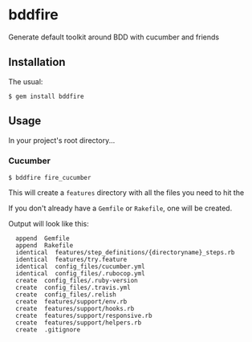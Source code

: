 # bddfire

Generate default toolkit around BDD with cucumber and friends
## Installation

The usual:

    $ gem install bddfire
    
## Usage

In your project's root directory...

### Cucumber

    $ bddfire fire_cucumber


This will create a `features` directory with all the files you need to hit the

If you don't already have a `Gemfile` or `Rakefile`, one will be created.

Output will look like this:

      append  Gemfile
      append  Rakefile
      identical  features/step_definitions/{directoryname}_steps.rb
      identical  features/try.feature
      identical  config_files/cucumber.yml
      identical  config_files/.rubocop.yml
      create  config_files/.ruby-version
      create  config_files/.travis.yml
      create  config_files/.relish
      create  features/support/env.rb
      create  features/support/hooks.rb
      create  features/support/responsive.rb
      create  features/support/helpers.rb
      create  .gitignore

